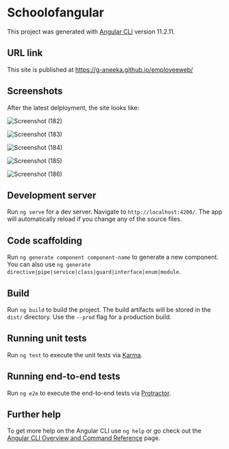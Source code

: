 # Schoolofangular

This project was generated with [Angular CLI](https://github.com/angular/angular-cli) version 11.2.11.

## URL link

This site is published at https://g-aneeka.github.io/employeeweb/

## Screenshots

After the latest delployment, the site looks like:

![Screenshot (182)](https://user-images.githubusercontent.com/56719045/118689074-491e7b80-b824-11eb-8ff5-3719e3ccaf2c.png)

![Screenshot (183)](https://user-images.githubusercontent.com/56719045/118689161-589dc480-b824-11eb-92d6-db623204e430.png)

![Screenshot (184)](https://user-images.githubusercontent.com/56719045/118689245-69e6d100-b824-11eb-91ec-be9f3c004014.png)

![Screenshot (185)](https://user-images.githubusercontent.com/56719045/118689280-6fdcb200-b824-11eb-88cb-190cc6e92fa2.png)

![Screenshot (186)](https://user-images.githubusercontent.com/56719045/118689325-7c610a80-b824-11eb-99e8-920ecfbc9879.png)

<!-----
The first version of the app looked like:

![Screenshot (160)](https://user-images.githubusercontent.com/56719045/117357582-c23bdb80-aed2-11eb-964d-aff1c9f81509.png)

![Screenshot (161)](https://user-images.githubusercontent.com/56719045/117357613-cb2cad00-aed2-11eb-9bac-3b92b47182a0.png)

![Screenshot (162)](https://user-images.githubusercontent.com/56719045/117357642-d2ec5180-aed2-11eb-91f3-e70a536d2332.png)

![Screenshot (163)](https://user-images.githubusercontent.com/56719045/117357654-d5e74200-aed2-11eb-80fd-58087ec2a09f.png)
--->

## Development server

Run `ng serve` for a dev server. Navigate to `http://localhost:4200/`. The app will automatically reload if you change any of the source files.

## Code scaffolding

Run `ng generate component component-name` to generate a new component. You can also use `ng generate directive|pipe|service|class|guard|interface|enum|module`.

## Build

Run `ng build` to build the project. The build artifacts will be stored in the `dist/` directory. Use the `--prod` flag for a production build.

## Running unit tests

Run `ng test` to execute the unit tests via [Karma](https://karma-runner.github.io).

## Running end-to-end tests

Run `ng e2e` to execute the end-to-end tests via [Protractor](http://www.protractortest.org/).

## Further help

To get more help on the Angular CLI use `ng help` or go check out the [Angular CLI Overview and Command Reference](https://angular.io/cli) page.
